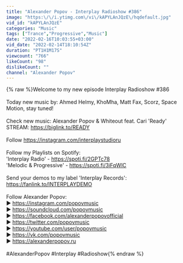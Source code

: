 ```yaml
---
title: "Alexander Popov - Interplay Radioshow #386"
image: "https:\/\/i.ytimg.com\/vi\/kAPYLAnJQzE\/hqdefault.jpg"
vid_id: "kAPYLAnJQzE"
categories: "Music"
tags: ["Trance","Progressive","Music"]
date: "2022-02-16T10:03:55+03:00"
vid_date: "2022-02-14T18:10:54Z"
duration: "PT1H1M17S"
viewcount: "766"
likeCount: "98"
dislikeCount: ""
channel: "Alexander Popov"
---
```

{% raw %}Welcome to my new episode Interplay Radioshow #386<br /><br />Today new music by: Ahmed Helmy, KhoMha, Matt Fax, Scorz, Space Motion, stay tuned! <br /><br />Check new music: Alexander Popov &amp; Whiteout feat. Cari 'Ready'<br />STREAM: <a rel="nofollow" target="blank" href="https://biglink.to/READY">https://biglink.to/READY</a><br /><br />Follow <a rel="nofollow" target="blank" href="https://instagram.com/interplaystudioru">https://instagram.com/interplaystudioru</a><br /><br />Follow my Playlists on Spotify:<br />'Interplay Radio' - <a rel="nofollow" target="blank" href="https://spoti.fi/2GPTc78">https://spoti.fi/2GPTc78</a><br />'Melodic &amp; Progressive' - <a rel="nofollow" target="blank" href="https://spoti.fi/3iFqWlC">https://spoti.fi/3iFqWlC</a><br /><br />Send your demos to my label 'Interplay Records': <a rel="nofollow" target="blank" href="https://fanlink.to/INTERPLAYDEMO">https://fanlink.to/INTERPLAYDEMO</a><br /><br />Follow Alexander Popov:<br />▶ <a rel="nofollow" target="blank" href="https://instagram.com/popovmusic">https://instagram.com/popovmusic</a><br />▶ <a rel="nofollow" target="blank" href="https://soundcloud.com/popovmusic">https://soundcloud.com/popovmusic</a><br />▶ <a rel="nofollow" target="blank" href="https://facebook.com/alexanderpopovofficial">https://facebook.com/alexanderpopovofficial</a><br />▶ <a rel="nofollow" target="blank" href="https://twitter.com/popovmusic">https://twitter.com/popovmusic</a><br />▶ <a rel="nofollow" target="blank" href="https://youtube.com/user/popovmusic">https://youtube.com/user/popovmusic</a><br />▶ <a rel="nofollow" target="blank" href="https://vk.com/popovmusic">https://vk.com/popovmusic</a><br />▶ <a rel="nofollow" target="blank" href="https://alexanderpopov.ru">https://alexanderpopov.ru</a><br /><br />#AlexanderPopov #Interplay #Radioshow{% endraw %}

